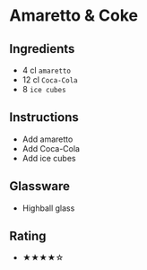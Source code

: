# Amaretto & Coke

## Ingredients
- 4 cl `amaretto`
- 12 cl `Coca-Cola`
- 8 `ice cubes`

## Instructions
- Add amaretto
- Add Coca-Cola
- Add ice cubes

## Glassware
- Highball glass

## Rating
- ★★★★☆